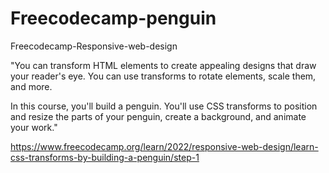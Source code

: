 # Freecodecamp-penguin
Freecodecamp-Responsive-web-design

"You can transform HTML elements to create appealing designs that draw your reader's eye. You can use transforms to rotate elements, scale them, and more.

In this course, you'll build a penguin. You'll use CSS transforms to position and resize the parts of your penguin, create a background, and animate your work."

https://www.freecodecamp.org/learn/2022/responsive-web-design/learn-css-transforms-by-building-a-penguin/step-1
